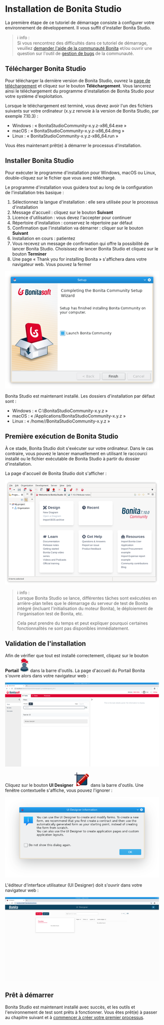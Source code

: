 # Installation de Bonita Studio

La première étape de ce tutoriel de démarrage consiste à configurer votre environnement de développement. Il vous suffit d'installer Bonita Studio.

> ℹ info :  
> Si vous rencontrez des difficultés dans ce tutoriel de démarrage, veuillez [demander l'aide de la communauté Bonita](https://community.bonitasoft.com/questions-and-answers) et/ou ouvrir une question sur l'outil de [gestion de bugs](https://bonita.atlassian.net/projects/BBPMC/issues) de la communauté.

## Télécharger Bonita Studio

Pour télécharger la dernière version de Bonita Studio, ouvrez la [page de téléchargement](https://fr.bonitasoft.com/telechargez) et cliquez sur le bouton **Téléchargement**. Vous lancerez ainsi le téléchargement du programme d'installation de Bonita Studio pour votre système d'exploitation.

Lorsque le téléchargement est terminé, vous devez avoir l'un des fichiers suivants sur votre ordinateur (x.y.z renvoie à la version de Bonita Studio, par exemple 7.10.3) :
- Windows : « BonitaStudioCommunity-x.y.z-x86_64.exe »
- macOS : « BonitaStudioCommunity-x.y.z-x86_64.dmg »
- Linux : « BonitaStudioCommunity-x.y.z-x86_64.run »

Vous êtes maintenant prêt(e) à démarrer le processus d'installation.

## Installer Bonita Studio

Pour exécuter le programme d'installation pour Windows, macOS ou Linux, double-cliquez sur le fichier que vous avez téléchargé.

Le programme d'installation vous guidera tout au long de la configuration de l'installation très basique :
1. Sélectionnez la langue d'installation : elle sera utilisée pour le processus d'installation
1. Message d'accueil : cliquez sur le bouton **Suivant**
1. Licence d'utilisation : vous devez l'accepter pour continuer
1. Répertoire d'installation : conservez le répertoire par défaut 
1. Confirmation que l'installation va démarrer : cliquer sur le bouton **Suivant**
1. Installation en cours : patientez
1. Vous recevez un message de confirmation qui offre la possibilité de lancer Bonita Studio. Choisissez de lancer Bonita Studio et cliquez sur le bouton **Terminer**
1. Une page « Thank you for installing Bonita » s'affichera dans votre navigateur web. Vous pouvez la fermer

![Dernier étape de l'installeur du Studio Bonita](images/getting-started-tutorial/installation/studio-installation-installer-08-last-screen.png)<!--{.img-responsive .img-thumbnail}-->

Bonita Studio est maintenant installé. Les dossiers d'installation par défaut sont :
- Windows : « C:\BonitaStudioCommunity-x.y.z »
- macOS : « /Applications/BonitaStudioCommunity-x.y.z »
- Linux : « /home/<username>/BonitaStudioCommunity-x.y.z »

## Première exécution de Bonita Studio

À ce stade, Bonita Studio doit s'exécuter sur votre ordinateur. Dans le cas contraire, vous pouvez le lancer manuellement en utilisant le raccourci installé ou le fichier exécutable de Bonita Studio à partir du dossier d'installation.

La page d'accueil de Bonita Studio doit s'afficher :

![Studio Bonita affichant la page d'accueil](images/getting-started-tutorial/installation/studio-first-start-02-studio-on-welcome-page.png)<!--{.img-responsive .img-thumbnail}-->

> ℹ info :  
> Lorsque Bonita Studio se lance, différentes tâches sont exécutées en arrière-plan telles que le démarrage du serveur de test de Bonita intégré (incluant l'initialisation du moteur Bonita), le déploiement de l'organisation test de Bonita, etc.
> 
> Cela peut prendre du temps et peut expliquer pourquoi certaines fonctionnalités ne sont pas disponibles immédiatement.

## Validation de l'installation

Afin de vérifier que tout est installé correctement, cliquez sur le bouton **Portail** ![Icône Portail Bonita](images/getting-started-tutorial/installation/portal-icon.png) dans la barre d'outils. La page d'accueil du Portail Bonita s'ouvre alors dans votre navigateur web :

![Portail Bonita affiché dans le navigateur web](images/getting-started-tutorial/installation/web-browser-display-portal.png)<!--{.img-responsive .img-thumbnail}-->



Cliquez sur le bouton **UI Designer** ![UI Designer icon](images/getting-started-tutorial/installation/ui-designer-icon.png) dans la barre d'outils. Une fenêtre contextuelle s'affiche, vous pouvez l'ignorer :

![Fenêtre affichée lors du premier démarrage de l'UI Designer](images/getting-started-tutorial/installation/ui-designer-launch-pop-up.png)<!--{.img-responsive .img-thumbnail}-->

L'éditeur d'interface utilisateur (UI Designer) doit s'ouvrir dans votre navigateur web :

![L'UI Designer affiché dans un navigateur web lors du premier démarrage](images/getting-started-tutorial/installation/ui-designer-first-start.png)<!--{.img-responsive .img-thumbnail}-->


## Prêt à démarrer

Bonita Studio est maintenant installé avec succès, et les outils et l'environnement de test sont prêts à fonctionner.
Vous êtes prêt(e) à passer au chapitre suivant et à [commencer à créer votre premier processus](draw-bpmn-diagram.md).
